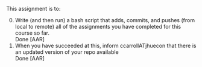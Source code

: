 
This assignment is to:

0. Write (and then run) a bash script that adds, commits, and pushes (from local to remote) all of the assignments you have completed for this course so far.  
Done [AAR]
0. When you have succeeded at this, inform ccarrollATjhuecon that there is an updated version of your repo available  
Done [AAR]
